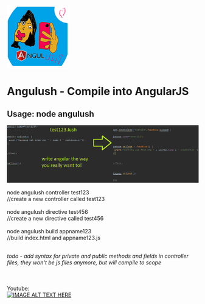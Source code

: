

<img src='https://github.com/yeoni8/angulush/blob/master/smalllogo.png?raw=true'>

<h1>
Angulush - Compile into AngularJS
</h1>

<h2>
Usage: node angulush
</h2>

<img src='https://github.com/yeoni8/angulush/blob/master/concept.png?raw=true'>



node angulush controller test123<br>    //create a new controller called test123<br><br>
node angulush directive test456<br>    //create a new directive called test456<br><br>
node angulush build appname123<br>      //build index.html and appname123.js<br><br>


<i>todo - add syntax for private and public methods and fields in controller files, they won't be js files anymore, but will compile to scope</i>
<br><br><br><br>
Youtube:<br>
[![IMAGE ALT TEXT HERE](http://img.youtube.com/vi/XglAM685N0w/0.jpg)](http://www.youtube.com/watch?v=XglAM685N0w)




